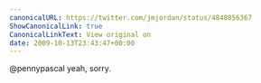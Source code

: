 ```yaml
---
canonicalURL: https://twitter.com/jmjordan/status/4848056367
ShowCanonicalLink: true
CanonicalLinkText: View original on
date: 2009-10-13T23:43:47+00:00
---
```

@pennypascal yeah, sorry.